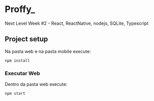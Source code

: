 # Proffy_
Next Level Week #2 - React, ReactNative, nodejs, SQLite, Typescript

## Project setup
Na pasta web e na pasta mobile execute:
```
npm install
```

### Executar Web
Dentro da pasta web execute:

```
npm start
```
